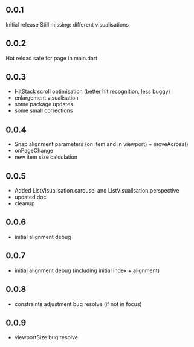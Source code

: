 ## 0.0.1

Initial release
Still missing: different visualisations

## 0.0.2

Hot reload safe for page in main.dart


## 0.0.3

- HitStack scroll optimisation (better hit recognition, less buggy)
- enlargement visualisation
- some package updates
- some small corrections

## 0.0.4

- Snap alignment parameters (on item and in viewport) + moveAcross()
- onPageChange
- new item size calculation

## 0.0.5

- Added ListVisualisation.carousel and ListVisualisation.perspective
- updated doc
- cleanup

## 0.0.6

- initial alignment debug

## 0.0.7

- initial alignment debug (including initial index + alignment)

## 0.0.8

- constraints adjustment bug resolve (if not in focus) 

## 0.0.9

- viewportSize bug resolve 
